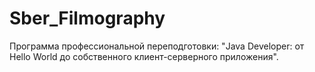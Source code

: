 # Sber_Filmography
Программа профессиональной переподготовки: "Java Developer: от Hello World до собственного клиент-серверного приложения".


